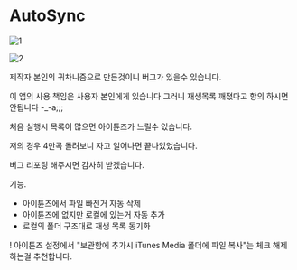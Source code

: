 AutoSync
========


![1](https://f.cloud.github.com/assets/581101/748428/cee225e6-e488-11e2-960c-6bf5ac0658dd.png)

![2](https://f.cloud.github.com/assets/581101/748430/d68c9e70-e488-11e2-9641-8f98a4f3337a.png)



제작자 본인의 귀차니즘으로 만든것이니 버그가 있을수 있습니다.

이 앱의 사용 책임은 사용자 본인에게 있습니다 그러니 재생목록 깨졌다고 항의 하시면 안됩니다 -_-a;;;



처음 실행시 목록이 많으면 아이튠즈가 느릴수 있습니다.

저의 경우 4만곡 돌려보니 자고 일어나면 끝나있었습니다.



버그 리포팅 해주시면 감사히 받겠습니다.


기능.
- 아이튠즈에서 파일 빠진거 자동 삭제
- 아이튠즈에 없지만 로컬에 있는거 자동 추가
- 로컬의 폴더 구조대로 재생 목록 동기화


! 아이튠즈 설정에서 "보관함에 추가시 iTunes Media 폴더에 파일 복사"는 체크 해제하는걸 추천합니다.
